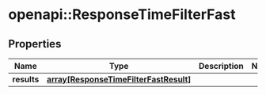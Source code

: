 # openapi::ResponseTimeFilterFast


## Properties
Name | Type | Description | Notes
------------ | ------------- | ------------- | -------------
**results** | [**array[ResponseTimeFilterFastResult]**](ResponseTimeFilterFastResult.md) |  | 


